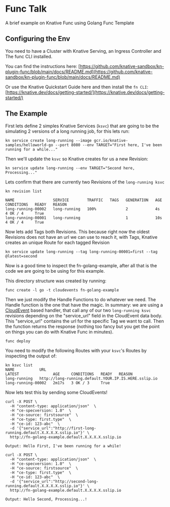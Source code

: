 # Func Talk
A brief example on Knative Func using Golang Func Template

## Configuring the Env

 You need to have a Cluster with Knative Serving, an Ingress Controller and The func CLI installed.

 You can find the instructions here:
 [https://github.com/knative-sandbox/kn-plugin-func/blob/main/docs/README.md](https://github.com/knative-sandbox/kn-plugin-func/blob/main/docs/README.md)

 Or use the Knative Quickstart Guide here and then install the `fn CLI`:
[https://knative.dev/docs/getting-started/](https://knative.dev/docs/getting-started/)

## The Example

 First lets define 2 simples Knative Services (`ksvc`) that are going to be the simulating 2 versions of a long running job, for this lets run:
```
kn service create long-running --image gcr.io/knative-samples/helloworld-go --port 8080 --env TARGET="First here, I've been running for a while..."
```

 Then we'll update the `ksvc` so Knative creates for us a new Revision:
```
kn service update long-running --env TARGET="Second here, Processing..."
```

  Lets confirm that there are currently two Revisions of the `long-running ksvc`
```
kn revision list

NAME                 SERVICE        TRAFFIC   TAGS   GENERATION   AGE   CONDITIONS   READY   REASON
long-running-00002   long-running   100%             2            4s    4 OK / 4     True
long-running-00001   long-running                    1            10s   4 OK / 4     True
```

 Now lets add Tags both Revisions. This because right now the oldest Revisions does not have an url we can use to reach it, with Tags, Knative creates an unique Route for each tagged Revision
```
kn service update long-running --tag long-running-00001=first --tag @latest=second
```

 Now is a good time to inspect the fn-golang-example, after all that is the code we are going to be using for this example.
 
 This directory structure was created by running:
```
func create -l go -t cloudevents fn-golang-example
```

 Then we just modify the Handle Functions to do whatever we need.
 The Handle function is the one that have the magic. In summary: we are using a [CloudEvent](https://cloudevents.io/) based handler, that call any of our two `long-running ksvc` revisions depending on the "service_url" field in the CloudEvent data body. This "service_url" contains the url for the specific Tag we want to call.
  Then the function returns the response (nothing too fancy but you get the point on things you can do with Knative Func in minutes).
```
func deploy
```

You need to modify the following Routes with your `ksvc`'s Routes by inspecting the output of:
```
kn ksvc list
NAME           URL                                                    LATEST               AGE     CONDITIONS   READY   REASON
long-running   http://long-running.default.YOUR.IP.IS.HERE.sslip.io   long-running-00002   2m17s   3 OK / 3     True
```

Now lets test this by sending some CloudEvents!

```
curl -X POST \
  -H "content-type: application/json"  \
  -H "ce-specversion: 1.0"  \
  -H "ce-source: firstsource"  \
  -H "ce-type: first.type"  \
  -H "ce-id: 123-abc"  \
  -d '{"service_url":"http://first-long-running.default.X.X.X.X.sslip.io"}' \
  http://fn-golang-example.default.X.X.X.X.sslip.io

Output: Hello First, I've been running for a while!
```
```
curl -X POST \
  -H "content-type: application/json"  \
  -H "ce-specversion: 1.0"  \
  -H "ce-source: firstsource"  \
  -H "ce-type: first.type"  \
  -H "ce-id: 123-abc"  \
  -d '{"service_url":"http://second-long-running.default.X.X.X.X.sslip.io"}' \
  http://fn-golang-example.default.X.X.X.X.sslip.io

Output: Hello Second, Processing...!
```
